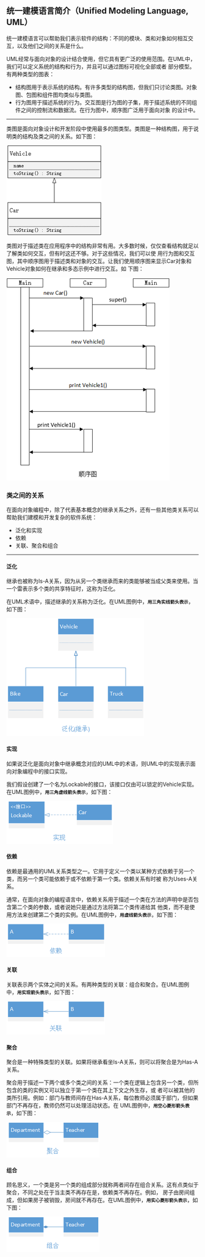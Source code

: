 ## 统一建模语言简介（Unified Modeling Language, UML）
统一建模语言可以帮助我们表示软件的结构：不同的模块、类和对象如何相互交互，以及他们之间的关系是什么。

UML经常与面向对象的设计结合使用，但它具有更广泛的使用范围。在UML中，我们可以定义系统的结构和行为，并且可以通过图标可视化全部或者
部分模型。有两种类型的图表：
- 结构图用于表示系统的结构。有许多类型的结构图，但我们只讨论类图。对象图、包图和组件图均类似与类图。
- 行为图用于描述系统的行为。交互图是行为图的子集，用于描述系统的不同组件之间的控制流和数据流。在行为图中，顺序图广泛用于面向对象
的设计中。

----
类图是面向对象设计和开发阶段中使用最多的图类型。类图是一种结构图，用于说明类的结构及类之间的关系。如下图：

![类图1-1](/src/main/resources/image/basics/knowledge/1-1.png)

类图对于描述类在应用程序中的结构非常有用。大多数时候，仅仅查看结构就足以了解类如何交互，但有时这还不够。对于这些情况，我们可以使
用行为图和交互图，其中顺序图用于描述类和对象的交互。让我们使用顺序图来显示Car对象和Vehicle对象如何在继承和多态示例中进行交互。如
下图：

![顺序图1-2](/src/main/resources/image/basics/knowledge/1-2.png)

### 类之间的关系
在面向对象编程中，除了代表基本概念的继承关系之外，还有一些其他类关系可以帮助我们建模和开发复杂的软件系统：
- 泛化和实现
- 依赖
- 关联、聚合和组合

---
#### 泛化
继承也被称为Is-A关系，因为从另一个类继承而来的类能够被当成父类来使用。当一个雷表示多个类的共享特征时，这称为泛化。

在UML术语中，描述继承的关系称为泛化。在UML图例中，**`用三角实线箭头表示`**，如下图：

![泛化](/src/main/resources/image/basics/knowledge/1-3.png)

#### 实现
如果说泛化是面向对象中继承概念对应的UML中的术语，则UML中的实现表示面向对象编程中的接口实现。

我们假设创建了一个名为Lockable的接口，该接口仅由可以锁定的Vehicle实现。在UML图例中，**`用三角虚线箭头表示`**，如下图：

![实现](/src/main/resources/image/basics/knowledge/1-4.png)

#### 依赖
依赖是最通用的UML关系类型之一。它用于定义一个类以某种方式依赖于另一个类，而另一个类可能依赖于或不依赖于第一个类。依赖关系有时被
称为Uses-A关系。

通常，在面向对象的编程语言中，依赖关系用于描述一个类在方法的声明中是否包含第二个类的参数，或者说她只是通过方法将第二个类传递给其
他类，而不是使用方法来创建第二个类的实例。在UML图例中，**`用虚线箭头表示`**，如下图：

![依赖](/src/main/resources/image/basics/knowledge/1-5.png)

#### 关联
关联表示两个实体之间的关系。有两种类型的关联：组合和聚合。在UML图例中，**`用实现箭头表示`**，如下图：

![关联](/src/main/resources/image/basics/knowledge/1-6.png)

#### 聚合
聚合是一种特殊类型的关联。如果将继承看坐Is-A关系，则可以将聚合是为Has-A关系。

聚合用于描述一下两个或多个类之间的关系：一个类在逻辑上包含另一个类，但所包含的类的实例又可以独立于第一个类在其上下文之外生存，或
者可以被其他的类所引用。例如：部门与教师间存在Has-A关系，每位教师必须属于部门，但如果部门不再存在，教师仍然可以处理活动状态。在
UML图例中，**`用空心菱形箭头表示`**，如下图：

![关联](/src/main/resources/image/basics/knowledge/1-7.png)

#### 组合
顾名思义，一个类是另一个类的组成部分就称两者间存在组合关系。这有点类似于聚合，不同之处在于当主类不再存在是，依赖类不再存在。例如，
房子由房间组成，但如果房子被销毁，房间就不再存在。在UML图例中，**`用实心菱形箭头表示`**，如下图：

![关联](/src/main/resources/image/basics/knowledge/1-8.png)